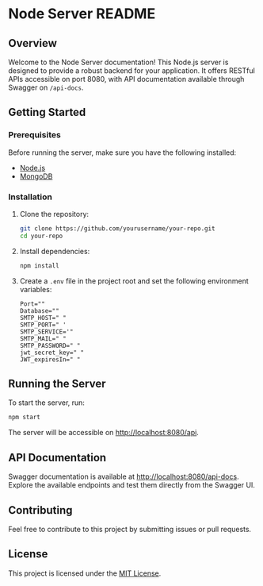 # Node Server README

## Overview

Welcome to the Node Server documentation! This Node.js server is designed to provide a robust backend for your application. It offers RESTful APIs accessible on port 8080, with API documentation available through Swagger on `/api-docs`.

## Getting Started

### Prerequisites

Before running the server, make sure you have the following installed:

-   [Node.js](https://nodejs.org/)
-   [MongoDB](https://www.mongodb.com/)

### Installation

1. Clone the repository:

    ```bash
    git clone https://github.com/yourusername/your-repo.git
    cd your-repo
    ```

2. Install dependencies:

    ```bash
    npm install
    ```

3. Create a `.env` file in the project root and set the following environment variables:

    ```env
    Port=""
    Database=""
    SMTP_HOST=" "
    SMTP_PORT=" '
    SMTP_SERVICE='"
    SMTP_MAIL=" "
    SMTP_PASSWORD=" "
    jwt_secret_key=" "
    JWT_expiresIn=" "
    ```

## Running the Server

To start the server, run:

```bash
npm start
```

The server will be accessible on [http://localhost:8080/api](http://localhost:8080/api).

## API Documentation

Swagger documentation is available at [http://localhost:8080/api-docs](http://localhost:8080/api-docs). Explore the available endpoints and test them directly from the Swagger UI.

## Contributing

Feel free to contribute to this project by submitting issues or pull requests.

## License

This project is licensed under the [MIT License](LICENSE).
